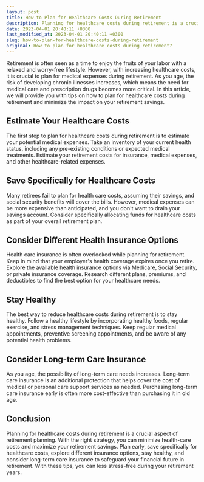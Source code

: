 ```yaml
---
layout: post
title: How to Plan for Healthcare Costs During Retirement
description: Planning for healthcare costs during retirement is a crucial aspect of retirement planning. Learn about the best strategies to minimize healthcare costs and maximize your retirement savings.
date: 2023-04-01 20:40:11 +0300
last_modified_at: 2023-04-01 20:40:11 +0300
slug: how-to-plan-for-healthcare-costs-during-retirement
original: How to plan for healthcare costs during retirement?
---
```

Retirement is often seen as a time to enjoy the fruits of your labor with a relaxed and worry-free lifestyle. However, with increasing healthcare costs, it is crucial to plan for medical expenses during retirement. As you age, the risk of developing chronic illnesses increases, which means the need for medical care and prescription drugs becomes more critical. In this article, we will provide you with tips on how to plan for healthcare costs during retirement and minimize the impact on your retirement savings.

## Estimate Your Healthcare Costs

The first step to plan for healthcare costs during retirement is to estimate your potential medical expenses. Take an inventory of your current health status, including any pre-existing conditions or expected medical treatments. Estimate your retirement costs for insurance, medical expenses, and other healthcare-related expenses.

## Save Specifically for Healthcare Costs

Many retirees fail to plan for health care costs, assuming their savings, and social security benefits will cover the bills. However, medical expenses can be more expensive than anticipated, and you don't want to drain your savings account. Consider specifically allocating funds for healthcare costs as part of your overall retirement plan. 

## Consider Different Health Insurance Options

Health care insurance is often overlooked while planning for retirement. Keep in mind that your employer's health coverage expires once you retire. Explore the available health insurance options via Medicare, Social Security, or private insurance coverage. Research different plans, premiums, and deductibles to find the best option for your healthcare needs.

## Stay Healthy

The best way to reduce healthcare costs during retirement is to stay healthy. Follow a healthy lifestyle by incorporating healthy foods, regular exercise, and stress management techniques. Keep regular medical appointments, preventive screening appointments, and be aware of any potential health problems.

## Consider Long-term Care Insurance

As you age, the possibility of long-term care needs increases. Long-term care insurance is an additional protection that helps cover the cost of medical or personal care support services as needed. Purchasing long-term care insurance early is often more cost-effective than purchasing it in old age.

## Conclusion

Planning for healthcare costs during retirement is a crucial aspect of retirement planning. With the right strategy, you can minimize health-care costs and maximize your retirement savings. Plan early, save specifically for healthcare costs, explore different insurance options, stay healthy, and consider long-term care insurance to safeguard your financial future in retirement. With these tips, you can less stress-free during your retirement years.